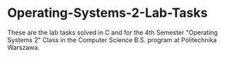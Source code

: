 # Operating-Systems-2-Lab-Tasks

These are the lab tasks solved in C and for the 4th Semester "Operating Systems 2" Class in the Computer Science B.S. program at Politechnika Warszawa.
